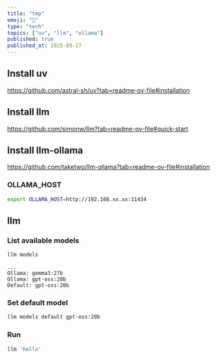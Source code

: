 ```yaml
---
title: "tmp"
emoji: "🦙"
type: "tech"
topics: ["uv", "llm", "ollama"]
published: true
published_at: 2025-09-27
---
```


## Install uv

https://github.com/astral-sh/uv?tab=readme-ov-file#installation

## Install llm

https://github.com/simonw/llm?tab=readme-ov-file#quick-start

## Install llm-ollama

https://github.com/taketwo/llm-ollama?tab=readme-ov-file#installation

### OLLAMA_HOST

```bash
export OLLAMA_HOST=http://192.168.xx.xx:11434
```

## llm

### List available models

```bash
llm models
```

```
...
Ollama: gemma3:27b
Ollama: gpt-oss:20b
Default: gpt-oss:20b
```

### Set default model

```bash
llm models default gpt-oss:20b
```

### Run

```bash
llm 'hello'
```
